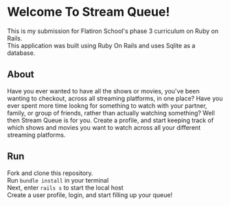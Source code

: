# Welcome To Stream Queue!

This is my submission for Flatiron School's phase 3 curriculum on Ruby on Rails. 
<br>
This application was built using Ruby On Rails and uses Sqlite as a database.

## About 
Have you ever wanted to have all the shows or movies, you've been wanting to checkout, across all streaming platforms, in one place? Have you ever spent more time lookng for something to watch with your partner, family, or group of friends, rather than actually watching something? Well then Stream Queue is for you. Create a profile, and start keeping track of which shows and movies you want to watch across all your different streaming platforms. 

## Run 

Fork and clone this repository.
<br>
Run `bundle install` in your terminal
<br>
Next, enter `rails s` to start the local host
<br>
Create a user profile, login, and start filling up your queue! 


